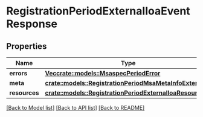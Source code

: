# RegistrationPeriodExternalIoaEventResponse

## Properties

Name | Type | Description | Notes
------------ | ------------- | ------------- | -------------
**errors** | [**Vec<crate::models::MsaspecPeriodError>**](msaspec.Error.md) |  | 
**meta** | [**crate::models::RegistrationPeriodMsaMetaInfoExtension**](registration.MSAMetaInfoExtension.md) |  | 
**resources** | [**crate::models::RegistrationPeriodExternalIoaResources**](registration.ExternalIOAResources.md) |  | 

[[Back to Model list]](../README.md#documentation-for-models) [[Back to API list]](../README.md#documentation-for-api-endpoints) [[Back to README]](../README.md)


